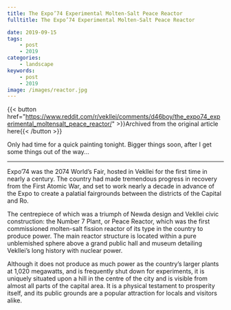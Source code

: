 ```yaml
---
title: The Expo’74 Experimental Molten-Salt Peace Reactor
fulltitle: The Expo’74 Experimental Molten-Salt Peace Reactor

date: 2019-09-15
tags:
    - post
    - 2019
categories:
    - landscape
keywords:
    - post
    - 2019
image: /images/reactor.jpg
---
```

{{< button href="https://www.reddit.com/r/vekllei/comments/d46boy/the_expo74_experimental_moltensalt_peace_reactor/" >}}Archived from the original article here{{< /button >}}

Only had time for a quick painting tonight. Bigger things soon, after I get some things out of the way...

-----

Expo’74 was the 2074 World’s Fair, hosted in Vekllei for the first time in nearly a century. The country had made tremendous progress in recovery from the First Atomic War, and set to work nearly a decade in advance of the Expo to create a palatial fairgrounds between the districts of the Capital and Ro.

The centrepiece of which was a triumph of Newda design and Vekllei civic construction: the Number 7 Plant, or Peace Reactor, which was the first commissioned molten-salt fission reactor of its type in the country to produce power. The main reactor structure is located within a pure unblemished sphere above a grand public hall and museum detailing Vekllei’s long history with nuclear power.

Although it does not produce as much power as the country’s larger plants at 1,020 megawatts, and is frequently shut down for experiments, it is uniquely situated upon a hill in the centre of the city and is visible from almost all parts of the capital area. It is a physical testament to prosperity itself, and its public grounds are a popular attraction for locals and visitors alike.
